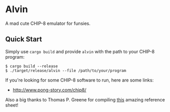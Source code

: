 # Alvin
A mad cute CHIP-8 emulator for funsies.

## Quick Start
Simply use `cargo build` and provide `alvin` with the path to your CHIP-8 program: 

```
$ cargo build --release
$ ./target/release/alvin --file /path/to/your/program
```

If you're looking for some CHIP-8 software to run, here are some links:
- http://www.pong-story.com/chip8/

Also a big thanks to Thomas P. Greene for compiling [this](http://devernay.free.fr/hacks/chip8/) amazing reference sheet!